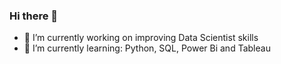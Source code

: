 ### Hi there 👋

- 🔭 I’m currently working on improving Data Scientist skills
- 🌱 I’m currently learning: Python, SQL, Power Bi and Tableau

